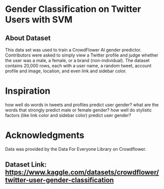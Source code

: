 # Gender Classification on Twitter Users with SVM


## About Dataset
This data set was used to train a CrowdFlower AI gender predictor. Contributors were asked to simply view a Twitter profile and judge whether the user was a male, a female, or a brand (non-individual). The dataset contains 20,000 rows, each with a user name, a random tweet, account profile and image, location, and even link and sidebar color.

# Inspiration

how well do words in tweets and profiles predict user gender?
what are the words that strongly predict male or female gender?
how well do stylistic factors (like link color and sidebar color) predict user gender?

# Acknowledgments
Data was provided by the Data For Everyone Library on Crowdflower.

## Dataset Link: https://www.kaggle.com/datasets/crowdflower/twitter-user-gender-classification

